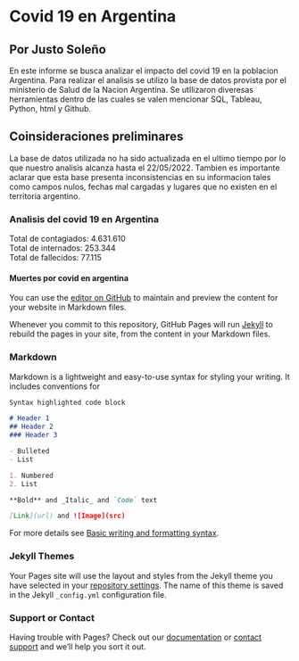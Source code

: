 <h1>Covid 19 en Argentina</h1>
<h2>Por Justo Soleño</h2>

En este informe se busca analizar el impacto del covid 19 en la poblacion Argentina. Para realizar el analisis se utilizo la base de datos provista por el ministerio de Salud de la Nacion Argentina. Se utIlizaron diveresas herramientas dentro de las cuales se valen mencionar SQL, Tableau, Python, html y Github.

<h2>Coinsideraciones preliminares</h2>
La base de datos utilizada no ha sido actualizada en el ultimo tiempo por lo que nuestro analisis alcanza hasta el 22/05/2022. Tambien es importante aclarar que esta base presenta inconsistencias en su informacion tales como campos nulos, fechas mal cargadas y lugares que no existen en el territoria argentino.

<h3>Analisis del covid 19 en Argentina</h3>
Total de contagiados: 4.631.610 <br>
Total de internados: 253.344 <br>
Total de fallecidos: 77.115

<h4>Muertes por covid en argentina</h4>






















You can use the [editor on GitHub](https://github.com/JustoSole/TP_Proyecto1/edit/main/README.md) to maintain and preview the content for your website in Markdown files.

Whenever you commit to this repository, GitHub Pages will run [Jekyll](https://jekyllrb.com/) to rebuild the pages in your site, from the content in your Markdown files.

### Markdown

Markdown is a lightweight and easy-to-use syntax for styling your writing. It includes conventions for

```markdown
Syntax highlighted code block

# Header 1
## Header 2
### Header 3

- Bulleted
- List

1. Numbered
2. List

**Bold** and _Italic_ and `Code` text

[Link](url) and ![Image](src)
```

For more details see [Basic writing and formatting syntax](https://docs.github.com/en/github/writing-on-github/getting-started-with-writing-and-formatting-on-github/basic-writing-and-formatting-syntax).

### Jekyll Themes

Your Pages site will use the layout and styles from the Jekyll theme you have selected in your [repository settings](https://github.com/JustoSole/TP_Proyecto1/settings/pages). The name of this theme is saved in the Jekyll `_config.yml` configuration file.

### Support or Contact

Having trouble with Pages? Check out our [documentation](https://docs.github.com/categories/github-pages-basics/) or [contact support](https://support.github.com/contact) and we’ll help you sort it out.
